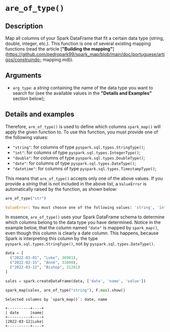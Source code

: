 # `are_of_type()`

## Description

Map all columns of your Spark DataFrame that fit a certain data type (string, double, integer, etc.). This function is one of several existing mapping functions (read the article [**"Building the mapping"**](https://github.com/pedropark99/spark_map/blob/main/doc/portuguese/artigos/construindo- mapping.md)).

## Arguments

- `arg_type`: a *string* containing the name of the data type you want to search for (see the available values ​​in the **"Details and Examples"** section below);

## Details and examples

Therefore, `are_of_type()` is used to define which columns `spark_map()` will apply the given function to. To use this function, you must provide one of the following values:

- `"string"`: for columns of type `pyspark.sql.types.StringType()`;
- `"int"`: for columns of type `pyspark.sql.types.IntegerType()`;
- `"double"`: for columns of type `pyspark.sql.types.DoubleType()`;
- `"date"`: for columns of type `pyspark.sql.types.DateType()`;
- `"datetime"`: for columns of type `pyspark.sql.types.TimestampType()`;

This means that `are_of_type()` accepts only one of the above values. If you provide a *string* that is not included in the above list, a `ValueError` is automatically raised by the function, as shown below:

```python
are_of_type("str")
```

```python
ValueError: You must choose one of the following values: 'string', 'int', 'double', 'date', 'datetime'
```

In essence, `are_of_type()` uses your Spark DataFrame schema to determine which columns belong to the data type you have determined. Notice in the example below, that the column named `"date"` is mapped by `spark_map()`, even though this column is clearly a date column. This happens, because Spark is interpreting this column by the type `pyspark.sql.types.StringType()`, not by `pyspark.sql.types.DateType()`.

```python
data = [
  ("2022-03-01", "Luke", 36981),
  ("2022-02-15", "Anne", 31000),
  ("2022-03-12", "Bishop", 31281)
]

sales = spark.createDataFrame(data, ['date', 'name', 'value'])

spark_map(sales, are_of_type("string"), F.max).show()
```

```
Selected columns by `spark_map()`: date, name

+----------+----+
| date     |name|
+----------+----+
|2022-03-12|Luke|
+----------+----+
```